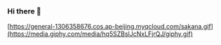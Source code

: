 ### Hi there 👋

[https://general-1306358676.cos.ap-beijing.myqcloud.com/sakana.gif](https://media.giphy.com/media/hq5SZBslJcNxLFjrQJ/giphy.gif)
